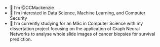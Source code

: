 - 👋 I’m @CCMackenzie
- 👀 I’m interested in Data Science, Machine Learning, and Computer Security
- 🌱 I’m currently studying for an MSc in Computer Science with my dissertation project focusing on the application of Graph Neural Networks to analyse whole slide images of cancer biopsies for survival prediction.

<!---
CCMackenzie/CCMackenzie is a ✨ special ✨ repository because its `README.md` (this file) appears on your GitHub profile.
You can click the Preview link to take a look at your changes.
--->
